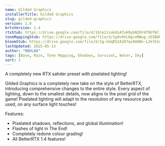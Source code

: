```yaml
---
name: Gilded Graphics
installerTitle: Gilded Graphics
slug: gilded-graphics
version: 1.0
brtxVersion: 1.4
rtxStub: https://drive.google.com/file/d/1bte2zsakdiATuH9ybNZ6Y4f9UfWlIKer/view?usp=sharing
toneMappingStub: https://drive.google.com/file/d/1p0v9VLHgceMWug-zEXBDNiD655wZBFpz/view?usp=sharing
bloomStub: https://drive.google.com/file/d/1g-kdqR5IA207qs0mOWn-L2kfm1uBLvPt/view?usp=sharing
lastUpdated: 2025-05-13
author: "MADLAD"
tags: [Base, Rain, Tone Mapping, Shadows, Survival, Water, Sky]
sort: 1
---
```


<p className="lead">A completely new RTX sahder preset with pixelated lighting!</p>

Gilded Graphics is a completely new take on the style of BetterRTX, introducing comprehensive changes to the entire style. Every aspect of lighting, down to the smallest details, now aligns to the pixel grid of the game! Pixelated lighting will adapt to the resolution of any resource pack used, on any surface light touches!

Features:

- Pixelated shadows, reflections, and global illumination!
- Flashes of light in The End!
- Completely redone colour grading!
- All BetterRTX 1.4 features!